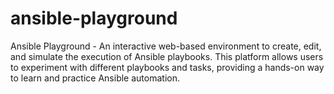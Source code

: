 # ansible-playground
Ansible Playground - An interactive web-based environment to create, edit, and simulate the execution of Ansible playbooks. This platform allows users to experiment with different playbooks and tasks, providing a hands-on way to learn and practice Ansible automation.
